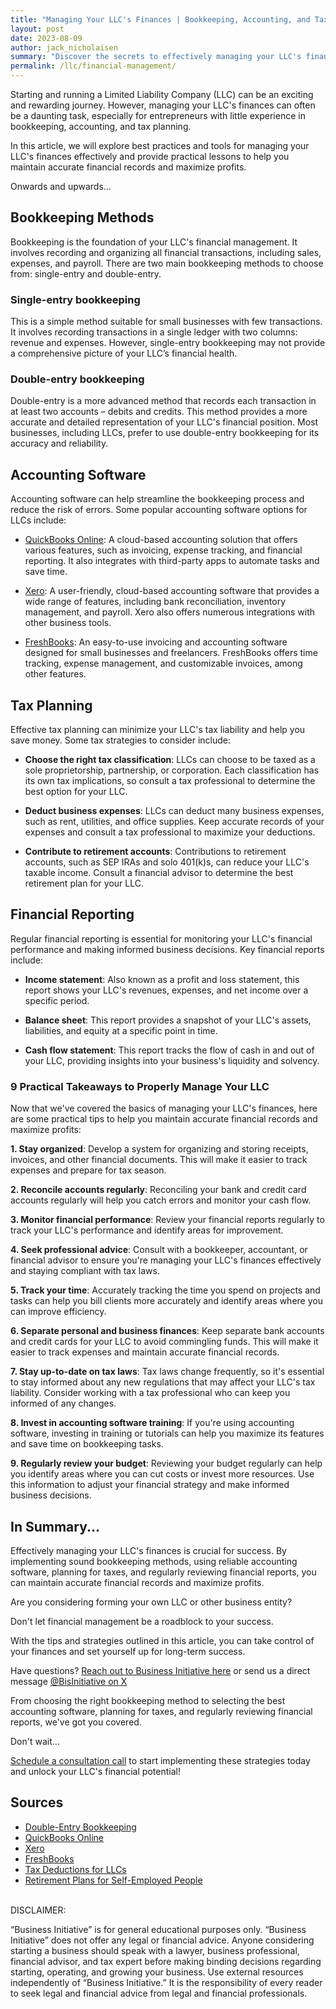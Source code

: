 ```yaml
---
title: "Managing Your LLC's Finances | Bookkeeping, Accounting, and Tax Strategies"
layout: post
date: 2023-08-09
author: jack_nicholaisen
summary: "Discover the secrets to effectively managing your LLC's finances with our comprehensive guide covering bookkeeping methods, accounting software, tax planning, and financial reporting. Learn practical tips to maintain accurate records and maximize profits, and become a financial whiz in no time! Don't miss this opportunity - read on to unlock your LLC's financial potential!"
permalink: /llc/financial-management/
---
```


Starting and running a Limited Liability Company (LLC) can be an exciting and rewarding journey. However, managing your LLC's finances can often be a daunting task, especially for entrepreneurs with little experience in bookkeeping, accounting, and tax planning. 

In this article, we will explore best practices and tools for managing your LLC's finances effectively and provide practical lessons to help you maintain accurate financial records and maximize profits.

Onwards and upwards...

## Bookkeeping Methods

Bookkeeping is the foundation of your LLC's financial management. It involves recording and organizing all financial transactions, including sales, expenses, and payroll. There are two main bookkeeping methods to choose from: single-entry and double-entry.

### Single-entry bookkeeping

This is a simple method suitable for small businesses with few transactions. It involves recording transactions in a single ledger with two columns: revenue and expenses. However, single-entry bookkeeping may not provide a comprehensive picture of your LLC’s financial health.

### Double-entry bookkeeping

Double-entry is a more advanced method that records each transaction in at least two accounts – debits and credits. This method provides a more accurate and detailed representation of your LLC's financial position. Most businesses, including LLCs, prefer to use double-entry bookkeeping for its accuracy and reliability.

## Accounting Software

Accounting software can help streamline the bookkeeping process and reduce the risk of errors. Some popular accounting software options for LLCs include:

-   [QuickBooks Online](https://quickbooks.intuit.com/online/): A cloud-based accounting solution that offers various features, such as invoicing, expense tracking, and financial reporting. It also integrates with third-party apps to automate tasks and save time.

-   [Xero](https://www.xero.com/): A user-friendly, cloud-based accounting software that provides a wide range of features, including bank reconciliation, inventory management, and payroll. Xero also offers numerous integrations with other business tools.

-   [FreshBooks](https://www.freshbooks.com/): An easy-to-use invoicing and accounting software designed for small businesses and freelancers. FreshBooks offers time tracking, expense management, and customizable invoices, among other features.

## Tax Planning

Effective tax planning can minimize your LLC's tax liability and help you save money. Some tax strategies to consider include:

-   **Choose the right tax classification**: LLCs can choose to be taxed as a sole proprietorship, partnership, or corporation. Each classification has its own tax implications, so consult a tax professional to determine the best option for your LLC.

-   **Deduct business expenses**: LLCs can deduct many business expenses, such as rent, utilities, and office supplies. Keep accurate records of your expenses and consult a tax professional to maximize your deductions.

-   **Contribute to retirement accounts**: Contributions to retirement accounts, such as SEP IRAs and solo 401(k)s, can reduce your LLC's taxable income. Consult a financial advisor to determine the best retirement plan for your LLC.

## Financial Reporting

Regular financial reporting is essential for monitoring your LLC's financial performance and making informed business decisions. Key financial reports include:

-   **Income statement**: Also known as a profit and loss statement, this report shows your LLC's revenues, expenses, and net income over a specific period.

-   **Balance sheet**: This report provides a snapshot of your LLC's assets, liabilities, and equity at a specific point in time.

-   **Cash flow statement**: This report tracks the flow of cash in and out of your LLC, providing insights into your business's liquidity and solvency.

### 9 Practical Takeaways to Properly Manage Your LLC

Now that we've covered the basics of managing your LLC's finances, here are some practical tips to help you maintain accurate financial records and maximize profits:

**1.  Stay organized**: Develop a system for organizing and storing receipts, invoices, and other financial documents. This will make it easier to track expenses and prepare for tax season.

**2.  Reconcile accounts regularly**: Reconciling your bank and credit card accounts regularly will help you catch errors and monitor your cash flow.

**3.  Monitor financial performance**: Review your financial reports regularly to track your LLC's performance and identify areas for improvement.

**4.  Seek professional advice**: Consult with a bookkeeper, accountant, or financial advisor to ensure you're managing your LLC's finances effectively and staying compliant with tax laws.

**5.  Track your time**: Accurately tracking the time you spend on projects and tasks can help you bill clients more accurately and identify areas where you can improve efficiency.

**6.  Separate personal and business finances**: Keep separate bank accounts and credit cards for your LLC to avoid commingling funds. This will make it easier to track expenses and maintain accurate financial records.

**7.  Stay up-to-date on tax laws**: Tax laws change frequently, so it's essential to stay informed about any new regulations that may affect your LLC's tax liability. Consider working with a tax professional who can keep you informed of any changes.

**8.  Invest in accounting software training**: If you're using accounting software, investing in training or tutorials can help you maximize its features and save time on bookkeeping tasks.

**9.  Regularly review your budget**: Reviewing your budget regularly can help you identify areas where you can cut costs or invest more resources. Use this information to adjust your financial strategy and make informed business decisions.

## In Summary...

Effectively managing your LLC's finances is crucial for success. By implementing sound bookkeeping methods, using reliable accounting software, planning for taxes, and regularly reviewing financial reports, you can maintain accurate financial records and maximize profits. 

Are you considering forming your own LLC or other business entity?

Don't let financial management be a roadblock to your success.

With the tips and strategies outlined in this article, you can take control of your finances and set yourself up for long-term success.

Have questions? [Reach out to Business Initiative here](https://www.businessinitiative.org/contact/) or send us a direct message [@BisInitiative on X](https://twitter.com/BisInitiative)

From choosing the right bookkeeping method to selecting the best accounting software, planning for taxes, and regularly reviewing financial reports, we've got you covered.

Don't wait...

[Schedule a consultation call](https://calendly.com/businessinitiative/30-minute-consultation-call) to start implementing these strategies today and unlock your LLC's financial potential!

<script async data-uid="0625212ce2" src="https://adept-hustler-4565.ck.page/0625212ce2/index.js"></script>

## Sources

-   [Double-Entry Bookkeeping](https://www.accountingcoach.com/double-entry-accounting/explanation)
-   [QuickBooks Online](https://quickbooks.intuit.com/online/)
-   [Xero](https://www.xero.com/)
-   [FreshBooks](https://www.freshbooks.com/)
-   [Tax Deductions for LLCs](https://www.irs.gov/businesses/small-businesses-self-employed/deducting-business-expenses)
-   [Retirement Plans for Self-Employed People](https://www.irs.gov/retirement-plans/retirement-plans-for-self-employed-people)

<br> DISCLAIMER:

“Business Initiative” is for general educational purposes only. “Business Initiative” does not offer any legal or financial advice. Anyone considering starting a business should speak with a lawyer, business professional, financial advisor, and tax expert before making binding decisions regarding starting, operating, and growing your business. Use external resources independently of “Business Initiative.” It is the responsibility of every reader to seek legal and financial advice from legal and financial professionals.
